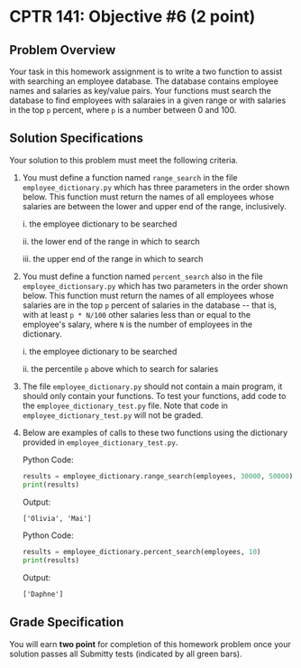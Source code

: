 # CPTR 141: Objective #6 (2 point)

## Problem Overview

Your task in this homework assignment is to write a two function to assist with searching an employee database.  The database contains employee names and salaries as key/value pairs.  Your functions must search the database to find employees with salaraies in a given range or with salaries in the top `p` percent, where `p` is a number between 0 and 100.

## Solution Specifications

Your solution to this problem must meet the following criteria.

1. You must define a function named `range_search` in the file `employee_dictionary.py` which has three parameters in the order shown below.  This function must return the names of all employees whose salaries are between the lower and upper end of the range, inclusively.

    i. the employee dictionary to be searched

    ii. the lower end of the range in which to search

    iii. the upper end of the range in which to search

2. You must define a function named `percent_search` also in the file `employee_dictionsary.py` which has two parameters in the order shown below.  This function must return the names of all employees whose salaries are in the top `p` percent of salaries in the database -- that is, with at least `p * N/100` other salaries less than or equal to the employee's salary, where `N` is the number of employees in the dictionary.

    i. the employee dictionary to be searched

    ii. the percentile `p` above which to search for salaries

3. The file `employee_dictionary.py` should not contain a main program, it should only contain your functions. To test your functions, add code to the `employee_dictionary_test.py` file. Note that code in `employee_dictionary_test.py` will not be graded.

4. Below are examples of calls to these two functions using the dictionary provided in `employee_dictionary_test.py`.

    Python Code:
    ```python
    results = employee_dictionary.range_search(employees, 30000, 50000)
    print(results)
    ```

    Output:
    ```html
    ['Olivia', 'Mai']
    ```

    Python Code:
    ```python
    results = employee_dictionary.percent_search(employees, 10)
    print(results)
    ```

    Output:
    ```html
    ['Daphne']
    ```

## Grade Specification

You will earn **two point** for completion of this homework problem once your solution passes all Submitty tests (indicated by all green bars).
